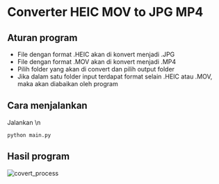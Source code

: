 # Converter HEIC MOV to JPG MP4

## Aturan program
- File dengan format .HEIC akan di konvert menjadi .JPG
- File dengan format .MOV akan di konvert menjadi .MP4
- Pilih folder yang akan di convert dan pilih output folder
- Jika dalam satu folder input terdapat format selain .HEIC atau .MOV, maka akan diabaikan oleh program

## Cara menjalankan
Jalankan \n
```
python main.py
```

## Hasil program
![covert_process](https://github.com/widiarrohman1234/converter_HEIC_MOV_to_JPG_MP4/assets/58793672/14e61d26-2d43-4155-89c8-50a88407f8ca)
